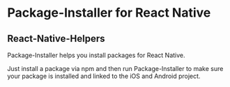 # Package-Installer for React Native
## React-Native-Helpers

Package-Installer helps you install packages for React Native.

Just install a package via npm and then run Package-Installer to make sure your package is installed and linked to the iOS and Android project.